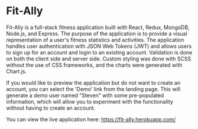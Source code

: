 # Fit-Ally

Fit-Ally is a full-stack fitness application built with React, Redux, MongoDB, Node.js, and Express. The purpose of the application is to provide a visual representation of a user's fitness statistics and activities. The application handles user authentication with JSON Web Tokens (JWT) and allows users to sign up for an account and login to an existing account. Validation is done on both the client side and server side. Custom styling was done with SCSS without the use of CSS frameworks, and the charts were generated with Chart.js. 

If you would like to preview the application but do not want to create an account, you can select the 'Demo' link from the landing page. This will generate a demo user named "Steven" with some pre-populated information, which will allow you to experiment with the functionality without having to create an account.

You can view the live application here: https://fit-ally.herokuapp.com/

